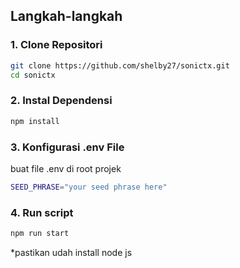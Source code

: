 ## Langkah-langkah

### 1. Clone Repositori

```bash
git clone https://github.com/shelby27/sonictx.git
cd sonictx
```

### 2. Instal Dependensi

```bash
npm install
```

### 3. Konfigurasi .env File

buat file .env di root projek

```bash
SEED_PHRASE="your seed phrase here"
```

### 4. Run script

```bash
npm run start
```

\*pastikan udah install node js
